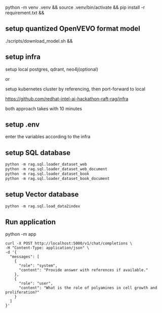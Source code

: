 python -m venv .venv &&
source .venv/bin/activate &&
pip install -r requirement.txt &&

## setup quantized OpenVEVO format model

./scripts/download_model.sh &&

## setup infra

setup local postgres, qdrant, neo4j(optional)

or

setup kubernetes cluster by referencing, then port-forward to local

https://github.com/redhat-intel-ai-hackathon-raft-rag/infra

both approach takes with 10 minutes

## setup .env

enter the variables according to the infra

## setup SQL database

```python
python -m rag.sql.loader_dataset_web
python -m rag.sql.loader_dataset_web_document
python -m rag.sql.loader_dataset_book
python -m rag.sql.loader_dataset_book_document
```

## setup Vector database

```python
python -m rag.sql.load_data2index
```

## Run application

python -m app

```
curl -X POST http://localhost:5000/v1/chat/completions \
-H "Content-Type: application/json" \
-d '{
  "messages": [
    {
      "role": "system",
      "content": "Provide answer with references if available."
    },
    {
      "role": "user",
      "content": "What is the role of polyamines in cell growth and proliferation?"
    }
  ]
}'
```
